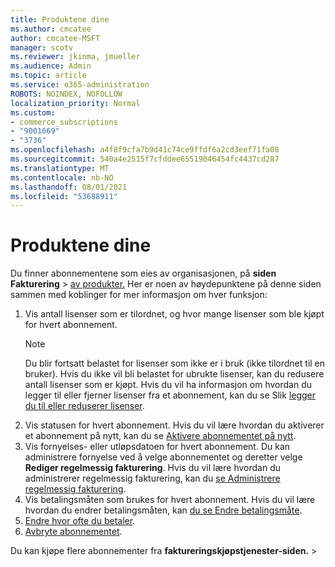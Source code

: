 ```yaml
---
title: Produktene dine
ms.author: cmcatee
author: cmcatee-MSFT
manager: scotv
ms.reviewer: jkinma, jmueller
ms.audience: Admin
ms.topic: article
ms.service: o365-administration
ROBOTS: NOINDEX, NOFOLLOW
localization_priority: Normal
ms.custom:
- commerce_subscriptions
- "9001669"
- "3736"
ms.openlocfilehash: a4f8f9cfa7b9d41c74ce9ffdf6a2cd3eef71fa08
ms.sourcegitcommit: 540a4e2515f7cfddee65519046454fc4437cd287
ms.translationtype: MT
ms.contentlocale: nb-NO
ms.lasthandoff: 08/01/2021
ms.locfileid: "53688911"
---
```

# <a name="your-products"></a>Produktene dine

Du finner abonnementene som eies av organisasjonen, på **siden Fakturering**  >  [av produkter.](https://go.microsoft.com/fwlink/p/?linkid=842054) Her er noen av høydepunktene på denne siden sammen med koblinger for mer informasjon om hver funksjon:

1. Vis antall lisenser som er tilordnet, og hvor mange lisenser som ble kjøpt for hvert abonnement.
    > [!NOTE]
    > Du blir fortsatt belastet for lisenser som ikke er i bruk (ikke tilordnet til en bruker). Hvis du ikke vil bli belastet for ubrukte lisenser, kan du redusere antall lisenser som er kjøpt. Hvis du vil ha informasjon om hvordan du legger til eller fjerner lisenser fra et abonnement, kan du se Slik [legger du til eller reduserer lisenser](https://docs.microsoft.com/alchemyinsights/how-to-add-or-reduce-licenses).
2. Vis statusen for hvert abonnement. Hvis du vil lære hvordan du aktiverer et abonnement på nytt, kan du se [Aktivere abonnementet på nytt](reactivate-your-subscription.md).
3. Vis fornyelses- eller utløpsdatoen for hvert abonnement. Du kan administrere fornyelse ved å velge abonnementet og deretter velge **Rediger regelmessig fakturering**. Hvis du vil lære hvordan du administrerer regelmessig fakturering, kan du [se Administrere regelmessig fakturering](manage-auto-renewal.md).
4. Vis betalingsmåten som brukes for hvert abonnement. Hvis du vil lære hvordan du endrer betalingsmåten, kan [du se Endre betalingsmåte](change-payment-method.md).
5. [Endre hvor ofte du betaler](change-how-often-you-pay.md).
6. [Avbryte abonnementet](https://go.microsoft.com/fwlink/?linkid=2119113).

Du kan kjøpe flere abonnementer fra **faktureringskjøpstjenester-siden.**  >  [](https://go.microsoft.com/fwlink/p/?linkid=868433)